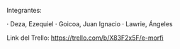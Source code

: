 Integrantes:

· Deza, Ezequiel
· Goicoa, Juan Ignacio
· Lawrie, Ángeles

Link del Trello:
https://trello.com/b/X83F2x5F/e-morfi
